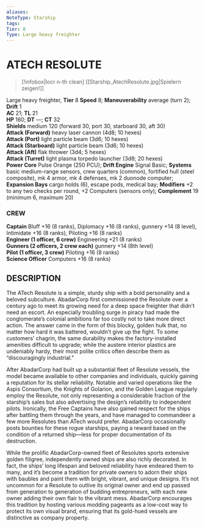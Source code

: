```yaml
---
aliases: 
NoteType: Starship
tags: 
Tier: 8
Type: Large heavy freighter  
---
```

# ATECH RESOLUTE
> [!infobox|locr n-th clean]
>  [[Starship_AtechResolute.jpg|Spielern zeigen!]]
> 
Large heavy freighter, **Tier** 8
**Speed** 8; **Maneuverability** average (turn 2); **Drift** 1  
**AC** 21; **TL** 21  
**HP** 160; **DT** —; **CT** 32  
**Shields** medium 120 (forward 30, port 30, starboard 30, aft 30)  
**Attack (Forward)** heavy laser cannon (4d8; 10 hexes)  
**Attack (Port)** light particle beam (3d6; 10 hexes)  
**Attack (Starboard)** light particle beam (3d6; 10 hexes)  
**Attack (Aft)** flak thrower (3d4; 5 hexes)  
**Attack (Turret)** light plasma torpedo launcher (3d8; 20 hexes)  
**Power Core** Pulse Orange (250 PCU); **Drift Engine** Signal Basic; **Systems** basic medium-range sensors, crew quarters (common), fortified hull (steel composite), mk 4 armor, mk 4 defenses, mk 2 duonode computer; **Expansion Bays** cargo holds (6), escape pods, medical bay; **Modifiers** +2 to any two checks per round, +2 Computers (sensors only); **Complement** 19 (minimum 6, maximum 20)

### CREW

**Captain** Bluff +16 (8 ranks), Diplomacy +16 (8 ranks), gunnery +14 (8 level), Intimidate +16 (8 ranks), Piloting +16 (8 ranks)  
**Engineer (1 officer, 6 crew)** Engineering +21 (8 ranks)  
**Gunners (2 officers, 2 crew each)** gunnery +14 (8th level)  
**Pilot (1 officer, 3 crew)** Piloting +16 (8 ranks)  
**Science Officer** Computers +16 (8 ranks)

## DESCRIPTION

The ATech Resolute is a simple, sturdy ship with a bold personality and a beloved subculture. AbadarCorp first commissioned the Resolute over a century ago to meet its growing need for a deep space freighter that didn’t need an escort. An especially troubling surge in piracy had made the conglomerate’s colonial ambitions far too costly not to take more direct action. The answer came in the form of this blocky, golden hulk that, no matter how hard it was battered, wouldn’t give up the fight. To some customers’ chagrin, the same durability makes the factory-installed amenities difficult to upgrade; while the austere interior plastics are undeniably hardy, their most polite critics often describe them as “discouragingly industrial.”  
  
After AbadarCorp had built up a substantial fleet of Resolute vessels, the model became available to other companies and individuals, quickly gaining a reputation for its stellar reliability. Notable and varied operations like the Aspis Consortium, the Knights of Golarion, and the Golden League regularly employ the Resolute, not only representing a considerable fraction of the starship’s sales but also advertising the design’s reliability to independent pilots. Ironically, the Free Captains have also gained respect for the ships after battling them through the years, and have managed to commandeer a few more Resolutes than ATech would prefer. AbadarCorp occasionally posts bounties for these rogue starships, paying a reward based on the condition of a returned ship—less for proper documentation of its destruction.  
  
While the prolific AbadarCorp-owned fleet of Resolutes sports extensive golden filigree, independently owned ships are also richly decorated. In fact, the ships’ long lifespan and beloved reliability have endeared them to many, and it’s become a tradition for private owners to adorn their ships with baubles and paint them with bright, vibrant, and unique designs. It’s not uncommon for a Resolute to outlive its original owner and end up passed from generation to generation of budding entrepreneurs, with each new owner adding their own flair to the vibrant mess. AbadarCorp encourages this tradition by hosting various modding pageants as a low-cost way to protect its own visual brand, ensuring that its gold-hued vessels are distinctive as company property.
